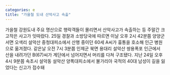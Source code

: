 ```yaml
---
categories: e
title: "가을철 도내 산악사고 속출"
---
```

가을철 강원도내 주요 명산으로 행락객들이 몰리면서 산악사고가 속출하는 등 주말간 크고작은 사고가 잇따랐다. 25일 경찰과 소방당국에 따르면 이날 오후 2시 42분쯤 양양군 서면 오색리 설악산 중청대피소에서 산행 중이던 60세 A씨가 흉통을 호소해 인근 병원으로 옮겨졌다. 같은날 오전 7시 3분쯤 인제군 북면 용대리 설악산 쌍용폭포 인근에서 산을 내려가던 B(67)씨가 계단에서 넘어지면서 머리를 다쳐 구조됐다. 지난 24일 오후 4시 9분쯤 속초시 설악동 설악산 양폭대피소에서 불가리아 국적의 40대 남성이 길을 잃었다는 신고가 접수돼